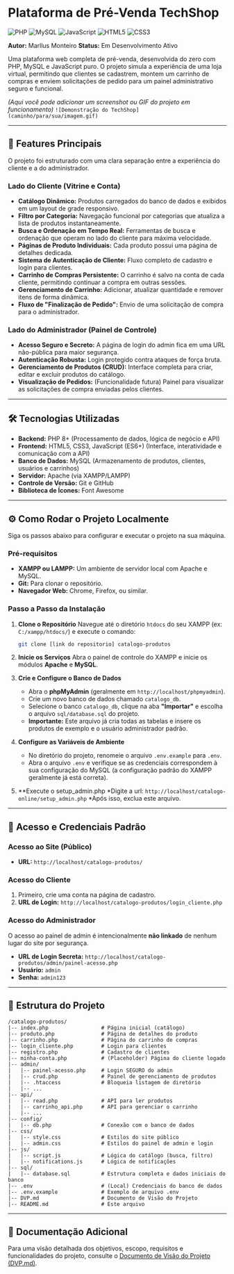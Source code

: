 # Plataforma de Pré-Venda TechShop

![PHP](https://img.shields.io/badge/PHP-8.2-777BB4?style=for-the-badge&logo=php)
![MySQL](https://img.shields.io/badge/MySQL-8.0-4479A1?style=for-the-badge&logo=mysql)
![JavaScript](https://img.shields.io/badge/JavaScript-ES6-F7DF1E?style=for-the-badge&logo=javascript)
![HTML5](https://img.shields.io/badge/HTML5-E34F26?style=for-the-badge&logo=html5)
![CSS3](https://img.shields.io/badge/CSS3-1572B6?style=for-the-badge&logo=css3)

**Autor:** Marllus Monteiro
**Status:** Em Desenvolvimento Ativo

Uma plataforma web completa de pré-venda, desenvolvida do zero com PHP, MySQL e JavaScript puro. O projeto simula a experiência de uma loja virtual, permitindo que clientes se cadastrem, montem um carrinho de compras e enviem solicitações de pedido para um painel administrativo seguro e funcional.

*(Aqui você pode adicionar um screenshot ou GIF do projeto em funcionamento)*
`![Demonstração do TechShop](caminho/para/sua/imagem.gif)`

---

## 🚀 Features Principais

O projeto foi estruturado com uma clara separação entre a experiência do cliente e a do administrador.

### Lado do Cliente (Vitrine e Conta)
- **Catálogo Dinâmico:** Produtos carregados do banco de dados e exibidos em um layout de grade responsivo.
- **Filtro por Categoria:** Navegação funcional por categorias que atualiza a lista de produtos instantaneamente.
- **Busca e Ordenação em Tempo Real:** Ferramentas de busca e ordenação que operam no lado do cliente para máxima velocidade.
- **Páginas de Produto Individuais:** Cada produto possui uma página de detalhes dedicada.
- **Sistema de Autenticação de Cliente:** Fluxo completo de cadastro e login para clientes.
- **Carrinho de Compras Persistente:** O carrinho é salvo na conta de cada cliente, permitindo continuar a compra em outras sessões.
- **Gerenciamento de Carrinho:** Adicionar, atualizar quantidade e remover itens de forma dinâmica.
- **Fluxo de "Finalização de Pedido":** Envio de uma solicitação de compra para o administrador.

### Lado do Administrador (Painel de Controle)
- **Acesso Seguro e Secreto:** A página de login do admin fica em uma URL não-pública para maior segurança.
- **Autenticação Robusta:** Login protegido contra ataques de força bruta.
- **Gerenciamento de Produtos (CRUD):** Interface completa para criar, editar e excluir produtos do catálogo.
- **Visualização de Pedidos:** (Funcionalidade futura) Painel para visualizar as solicitações de compra enviadas pelos clientes.

---

## 🛠️ Tecnologias Utilizadas
* **Backend:** PHP 8+ (Processamento de dados, lógica de negócio e API)
* **Frontend:** HTML5, CSS3, JavaScript (ES6+) (Interface, interatividade e comunicação com a API)
* **Banco de Dados:** MySQL (Armazenamento de produtos, clientes, usuários e carrinhos)
* **Servidor:** Apache (via XAMPP/LAMPP)
* **Controle de Versão:** Git e GitHub
* **Biblioteca de Ícones:** Font Awesome

---

## ⚙️ Como Rodar o Projeto Localmente

Siga os passos abaixo para configurar e executar o projeto na sua máquina.

### Pré-requisitos
* **XAMPP ou LAMPP:** Um ambiente de servidor local com Apache e MySQL.
* **Git:** Para clonar o repositório.
* **Navegador Web:** Chrome, Firefox, ou similar.

### Passo a Passo da Instalação
1.  **Clone o Repositório**
    Navegue até o diretório `htdocs` do seu XAMPP (ex: `C:/xampp/htdocs/`) e execute o comando:
    ```bash
    git clone [link do repositorio] catalogo-produtos
    ```

2.  **Inicie os Serviços**
    Abra o painel de controle do XAMPP e inicie os módulos **Apache** e **MySQL**.

3.  **Crie e Configure o Banco de Dados**
    * Abra o **phpMyAdmin** (geralmente em `http://localhost/phpmyadmin`).
    * Crie um novo banco de dados chamado `catalogo_db`.
    * Selecione o banco `catalogo_db`, clique na aba **"Importar"** e escolha o arquivo `sql/database.sql` do projeto.
    * **Importante:** Este arquivo já cria todas as tabelas e insere os produtos de exemplo e o usuário administrador padrão.

4.  **Configure as Variáveis de Ambiente**
    * No diretório do projeto, renomeie o arquivo `.env.example` para `.env`.
    * Abra o arquivo `.env` e verifique se as credenciais correspondem à sua configuração do MySQL (a configuração padrão do XAMPP geralmente já está correta).

5. **Execute o setup_admin.php
    *Digite a url: `http://localhost/catalogo-online/setup_admin.php`
    *Após isso, exclua este arquivo.
---

## 🔑 Acesso e Credenciais Padrão

### Acesso ao Site (Público)
* **URL:** `http://localhost/catalogo-produtos/`

### Acesso do Cliente
1.  Primeiro, crie uma conta na página de cadastro.
2.  **URL de Login:** `http://localhost/catalogo-produtos/login_cliente.php`

### Acesso do Administrador
O acesso ao painel de admin é intencionalmente **não linkado** de nenhum lugar do site por segurança.
* **URL de Login Secreta:** `http://localhost/catalogo-produtos/admin/painel-acesso.php`
* **Usuário:** `admin`
* **Senha:** `admin123`

---

## 📂 Estrutura do Projeto
```
/catalogo-produtos/
|-- index.php                 # Página inicial (catálogo)
|-- produto.php               # Página de detalhes do produto
|-- carrinho.php              # Página do carrinho de compras
|-- login_cliente.php         # Login para clientes
|-- registro.php              # Cadastro de clientes
|-- minha-conta.php           # (Placeholder) Página do cliente logado
|-- admin/
|   |-- painel-acesso.php     # Login SEGURO do admin
|   |-- crud.php              # Painel de gerenciamento de produtos
|   |-- .htaccess             # Bloqueia listagem de diretório
|   |-- ...
|-- api/
|   |-- read.php              # API para ler produtos
|   |-- carrinho_api.php      # API para gerenciar o carrinho
|   |-- ...
|-- config/
|   |-- db.php                # Conexão com o banco de dados
|-- css/
|   |-- style.css             # Estilos do site público
|   |-- admin.css             # Estilos do painel de admin e login
|-- js/
|   |-- script.js             # Lógica do catálogo (busca, filtro)
|   |-- notifications.js      # Lógica de notificações
|-- sql/
|   |-- database.sql          # Estrutura completa e dados iniciais do banco
|-- .env                      # (Local) Credenciais do banco de dados
|-- .env.example              # Exemplo de arquivo .env
|-- DVP.md                    # Documento de Visão do Projeto
|-- README.md                 # Este arquivo
```

---

## 📄 Documentação Adicional
Para uma visão detalhada dos objetivos, escopo, requisitos e funcionalidades do projeto, consulte o [Documento de Visão do Projeto (DVP.md)](DVP.md).